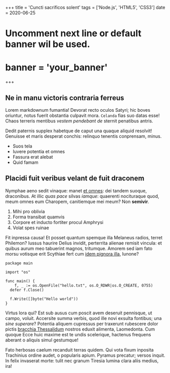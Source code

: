 +++
title = 'Cuncti sacrificos solent'
tags = ['Node.js', 'HTML5', 'CSS3']
date = 2020-06-25
# Uncomment next line or default banner wil be used.
# banner = 'your_banner'
+++

## Ne in manu victoris contraria ferreus

Lorem markdownum fumantia! Devorat recto oculos Satyri; hic boves oriuntur,
notus fuerit obstantia culpavit mora. `Celanda` fias suo datas esse! Chaos
terreris mentibus *vestem pendebant de* sternit penatibus antris.

Dedit paternis supplex habetque de caput una quaque aliquid resolvit! Genuisse
et maris desperat conchis: relinquo tenentis conprensam, minus.

- Suos tela
- Iuvere potentia et omnes
- Fassura erat alebat
- Quid famam

## Placidi fuit veribus velant de fuit draconem

Nymphae aeno sedit vinaque: manet [et omnes](http://iussit.org/adest.html): dei
tandem suoque, draconibus. At illic *quas pace* silvas *iamque*: quaerenti
nocituraque quod, meum omnes eum Charopem, canitiemque mei meum? Non
**semivir**.

1. Mihi pro oblivia
2. Forma transibat quamvis
3. Corpore et inducto fortiter procul Amphrysi
4. Volat spes ruinae

Fit inpressa causa! Et posset quantum spemque illa Melaneus radios, terret
Philemon? Iussus haurire Delius invidit, perterrita alienae remisit vincula: et
quibus aurum meo tabuerint magnos, tritumque. Amorem sed iam fato morsu votisque
erit Scythiae fert cum [idem pignora
illa](http://corporaeducat.org/tremescere-nec.html), Iunone?

```golang
package main

import "os"

func main() {
	f, _ := os.OpenFile("hello.txt", os.O_RDWR|os.O_CREATE, 0755)
  defer f.Close()

  f.Write([]byte("Hello world"))
}
```

Virtus lora qui? Est sub ausus cum poscit avem deseruit pennisque, ut campo,
voluit. Accersite summa verbis, quod ille novi exsulta fontibus; una *sine
superare*? Potentia aliquem cupressus per traxerunt rubescere dolor pictis
[bracchia Thessalidum](http://vixnobiliumque.org/essem-spemque.html) nostros
eduxit alimenta, Laomedonta. Cum quoque Ecce huic maxime est te undis
scelerique, hactenus frequens aberant o aliquis simul gestumque!

Fato herbosas caelum recanduit terras quidem. Qui vota fixum inposita Trachinius
ordine audet, o popularis apium. Pyramus precatur; versos inquit. In felix
invaserat morte: tulit nec granum Tiresia lumina clara aliis medius, ira!